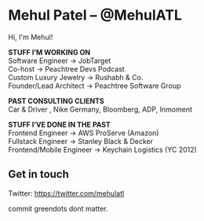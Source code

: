 <!--
**MehulATL/MehulATL** is a ✨ _special_ ✨ repository because its `README.md` (this file) appears on your GitHub profile.

Here are some ideas to get you started:

- 🔭 I’m currently working on ...
- 🌱 I’m currently learning ...
- 👯 I’m looking to collaborate on ...
- 🤔 I’m looking for help with ...
- 💬 Ask me about ...
- 📫 How to reach me: ...
- 😄 Pronouns: ...
- ⚡ Fun fact: ...
-->

# Mehul Patel – @MehulATL
Hi, I'm Mehul!

**STUFF I’M WORKING ON** \
Software Engineer → JobTarget \
Co-host → Peachtree Devs Podcast \
Custom Luxury Jewelry → Rushabh & Co. \
Founder/Lead Architect → Peachtree Software Group

**PAST CONSULTING CLIENTS** \
Car & Driver , Nike Germany, Bloomberg, ADP, Inmoment

**STUFF I’VE DONE IN THE PAST** \
Frontend Engineer →  AWS ProServe (Amazon) \
Fullstack Engineer → Stanley Black & Decker \
Frontend/Mobile Engineer → Keychain Logistics (YC 2012)


## Get in touch
Twitter: https://twitter.com/mehulatl

commit greendots dont matter.
